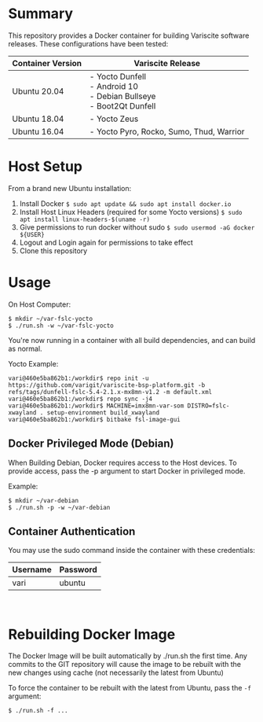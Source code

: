 # Summary

This repository provides a Docker container for building Variscite software releases. These configurations have been tested:

|Container Version   | Variscite Release                                                          |
|--------------------|----------------------------------------------------------------------------|
| Ubuntu 20.04       | - Yocto Dunfell<br>- Android 10<br>- Debian Bullseye<br>- Boot2Qt Dunfell
| Ubuntu 18.04       | - Yocto Zeus
| Ubuntu 16.04       | - Yocto Pyro, Rocko, Sumo, Thud, Warrior

# Host Setup

From a brand new Ubuntu installation:

1. Install Docker `$ sudo apt update && sudo apt install docker.io`
2. Install Host Linux Headers (required for some Yocto versions) `$ sudo apt install linux-headers-$(uname -r)`
3. Give permissions to run docker without sudo `$ sudo usermod -aG docker ${USER}`
4. Logout and Login again for permissions to take effect
5. Clone this repository

# Usage

On Host Computer:
```
$ mkdir ~/var-fslc-yocto
$ ./run.sh -w ~/var-fslc-yocto
```
You're now running in a container with all build dependencies, and can build as normal.

Yocto Example:
```
vari@460e5ba862b1:/workdir$ repo init -u https://github.com/varigit/variscite-bsp-platform.git -b refs/tags/dunfell-fslc-5.4-2.1.x-mx8mn-v1.2 -m default.xml
vari@460e5ba862b1:/workdir$ repo sync -j4
vari@460e5ba862b1:/workdir$ MACHINE=imx8mn-var-som DISTRO=fslc-xwayland . setup-environment build_xwayland
vari@460e5ba862b1:/workdir$ bitbake fsl-image-gui
```
## Docker Privileged Mode (Debian)

When Building Debian, Docker requires access to the Host devices. To provide access, pass the -p argument to start Docker in privileged mode.

Example:
```
$ mkdir ~/var-debian
$ ./run.sh -p -w ~/var-debian
```

## Container Authentication

You may use the sudo command inside the container with these credentials:

|Username   | Password  |
|-----------|-----------|
| vari      | ubuntu
<br>

# Rebuilding Docker Image

The Docker Image will be built automatically by ./run.sh the first time. Any commits to the GIT repository will cause the image to be rebuilt with the new changes using cache (not necessarily the latest from Ubuntu)

To force the container to be rebuilt with the latest from Ubuntu, pass the `-f` argument:

```$ ./run.sh -f ...```

